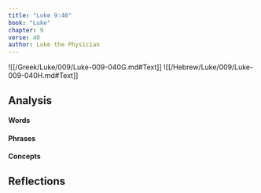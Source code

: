 ```yaml
---
title: "Luke 9:40"
book: "Luke"
chapter: 9
verse: 40
author: Luke the Physician
---
```

![[/Greek/Luke/009/Luke-009-040G.md#Text]]
![[/Hebrew/Luke/009/Luke-009-040H.md#Text]]

## Analysis

#### Words

#### Phrases

#### Concepts

## Reflections
